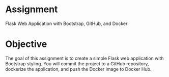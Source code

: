 # Assignment
Flask Web Application with Bootstrap, GitHub, and Docker
# Objective
 The goal of this assignment is to create a simple Flask web application with Bootstrap styling. You will commit the project to a GitHub repository, dockerize the application, and push the Docker image to Docker Hub.
